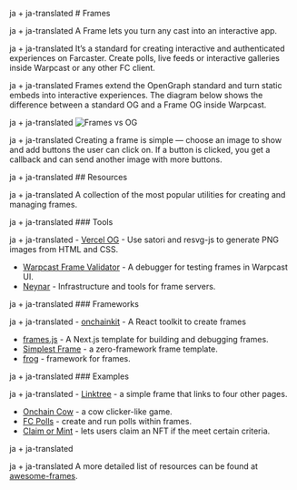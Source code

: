 ja + ja-translated # Frames

ja + ja-translated A Frame lets you turn any cast into an interactive app.

ja + ja-translated It’s a standard for creating interactive and authenticated experiences on Farcaster. Create polls, live feeds or interactive galleries inside Warpcast or any other FC client.

ja + ja-translated Frames extend the OpenGraph standard and turn static embeds into interactive experiences. The diagram below shows the difference between a standard OG and a Frame OG inside Warpcast.

ja + ja-translated ![Frames vs OG](/assets/frame_og.png)

ja + ja-translated Creating a frame is simple — choose an image to show and add buttons the user can click on. If a button is clicked, you get a callback and can send another image with more buttons.

ja + ja-translated ## Resources

ja + ja-translated A collection of the most popular utilities for creating and managing frames.

ja + ja-translated ### Tools

ja + ja-translated - [Vercel OG](https://vercel.com/docs/functions/og-image-generation) - Use satori and resvg-js to generate PNG images from HTML and CSS.
- [Warpcast Frame Validator](https://warpcast.com/~/developers/frames) - A debugger for testing frames in Warpcast UI.
- [Neynar](https://docs.neynar.com/docs/how-to-build-farcaster-frames-with-neynar) - Infrastructure and tools for frame servers.

ja + ja-translated ### Frameworks

ja + ja-translated - [onchainkit](https://github.com/coinbase/onchainkit) - A React toolkit to create frames
- [frames.js](https://framesjs.org/) - A Next.js template for building and debugging frames.
- [Simplest Frame](https://github.com/depatchedmode/simplest-frame) - a zero-framework frame template.
- [frog](https://frog.fm) - framework for frames.

ja + ja-translated ### Examples

ja + ja-translated - [Linktree](https://replit.com/@soren/Linktree-Frame?v=1) - a simple frame that links to four other pages.
- [Onchain Cow](https://github.com/WillPapper/On-Chain-Cow-Farcaster-Frame) - a cow clicker-like game.
- [FC Polls](https://github.com/farcasterxyz/fc-polls) - create and run polls within frames.
- [Claim or Mint](https://github.com/horsefacts/base-mint-with-warps) - lets users claim an NFT if the meet certain criteria.

ja + ja-translated <br/>

ja + ja-translated A more detailed list of resources can be found at [awesome-frames](https://github.com/davidfurlong/awesome-frames).
